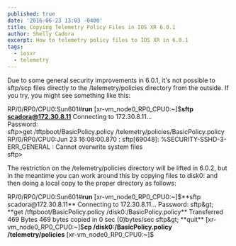 ```yaml
---
published: true
date: '2016-06-23 13:03 -0400'
title: Copying Telemetry Policy Files in IOS XR 6.0.1
author: Shelly Cadora
excerpt: How to telemetry policy files to IOS XR in 6.0.1
tags:
  - iosxr
  - telemetry
---
```

Due to some general security improvements in 6.0.1, it's not possible to sftp/scp files directly to the /telemetry/policies directory from the outside.  If you try, you might see something like this:  

>
RP/0/RP0/CPU0:Sun601#**run**
[xr-vm_node0_RP0_CPU0:~]$**sftp scadora@172.30.8.11** 
Connecting to 172.30.8.11...  
Password:  
sftp&gt;get /tftpboot/BasicPolicy.policy /telemetry/policies/BasicPolicy.policy  
  RP/0/RP0/CPU0:Jun 23 16:08:00.870 : sftp[69048]: %SECURITY-SSHD-3-ERR_GENERAL : Cannot overwrite system files  
sftp&gt;


 

The restriction on the /telemetry/policies directory will be lifted in 6.0.2, but in the meantime you can work around this by copying files to disk0: and then doing a local copy to the proper directory as follows:  

>
RP/0/RP0/CPU0:Sun601#**run**
[xr-vm_node0_RP0_CPU0:~]$**sftp scadora@172.30.8.11**
Connecting to 172.30.8.11...  
Password:  
sftp&gt; **get /tftpboot/BasicPolicy.policy /disk0:/BasicPolicy.policy** 
  Transferred 469 Bytes  
  469 bytes copied in 0 sec (0)bytes/sec  
sftp&gt; **quit**  
[xr-vm_node0_RP0_CPU0:~]$**cp /disk0:/BasicPolicy.policy /telemetry/policies**
[xr-vm_node0_RP0_CPU0:~]$

